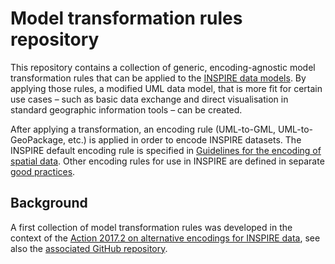 # Model transformation rules repository

This repository contains a collection of generic, encoding-agnostic 
model transformation rules that can be applied to the 
[INSPIRE data models](https://inspire.ec.europa.eu/Data-Models/Data-Specifications/2892).
By applying those rules, a modified UML data model, that is more fit for 
certain use cases – such as basic data exchange and direct visualisation
in standard geographic information tools – can be created.

After applying a transformation, an encoding rule (UML-to-GML, 
UML-to-GeoPackage, etc.) is applied in order to encode INSPIRE 
datasets. The INSPIRE default encoding rule is specified in 
[Guidelines for the encoding of spatial data](https://inspire.ec.europa.eu/documents/guidelines-encoding-spatial-data). 
Other encoding rules for use in INSPIRE are defined in separate
[good practices](https://inspire.ec.europa.eu/portfolio/good-practice-library).

## Background

A first collection of model transformation rules was developed in the 
context of the 
[Action 2017.2 on alternative encodings for INSPIRE data](https://wikis.ec.europa.eu/pages/viewpage.action?pageId=33528121), 
see also the 
[associated GitHub repository](https://github.com/INSPIRE-MIF/2017.2).